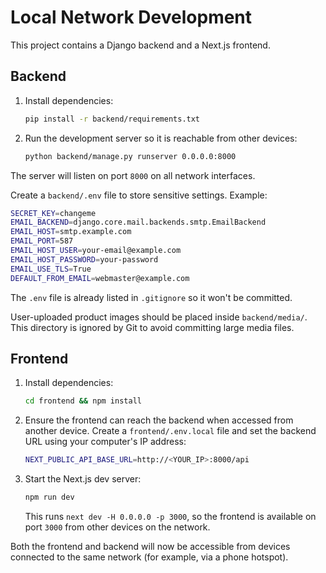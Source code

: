 # Local Network Development

This project contains a Django backend and a Next.js frontend.

## Backend
1. Install dependencies:
   ```bash
   pip install -r backend/requirements.txt
   ```
2. Run the development server so it is reachable from other devices:
   ```bash
   python backend/manage.py runserver 0.0.0.0:8000
   ```
The server will listen on port `8000` on all network interfaces.

Create a `backend/.env` file to store sensitive settings. Example:

```bash
SECRET_KEY=changeme
EMAIL_BACKEND=django.core.mail.backends.smtp.EmailBackend
EMAIL_HOST=smtp.example.com
EMAIL_PORT=587
EMAIL_HOST_USER=your-email@example.com
EMAIL_HOST_PASSWORD=your-password
EMAIL_USE_TLS=True
DEFAULT_FROM_EMAIL=webmaster@example.com
```

The `.env` file is already listed in `.gitignore` so it won't be committed.

User-uploaded product images should be placed inside `backend/media/`.
This directory is ignored by Git to avoid committing large media files.

## Frontend
1. Install dependencies:
   ```bash
   cd frontend && npm install
   ```
2. Ensure the frontend can reach the backend when accessed from another device.
   Create a `frontend/.env.local` file and set the backend URL using your computer's IP address:
   ```bash
   NEXT_PUBLIC_API_BASE_URL=http://<YOUR_IP>:8000/api
   ```
3. Start the Next.js dev server:
   ```bash
   npm run dev
   ```
   This runs `next dev -H 0.0.0.0 -p 3000`, so the frontend is available on port `3000` from other devices on the network.

Both the frontend and backend will now be accessible from devices connected to the same network (for example, via a phone hotspot).
